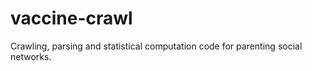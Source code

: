 vaccine-crawl
=============

Crawling, parsing and statistical computation code for parenting social networks.